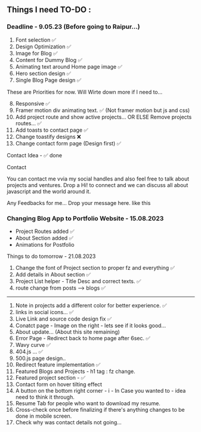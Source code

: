 ## Things I need TO-DO : 

### Deadline - 9.05.23 (Before going to Raipur...)

1. Font selection ✅
2. Design Optimization ✅
3. Image for Blog ✅
4. Content for Dummy Blog ✅
5. Animating text around Home page image ✅
6. Hero section design ✅
7. Single Blog Page design ✅


These are Priorities for now. Will Wirte down more if I need to...

8. Responsive ✅
9. Framer motion div animating text. ✅ (Not framer motion but js and css)
10. Add project route and show active projects... OR ELSE Remove projects routes... ✅
11. Add toasts to contact page ✅
12. Change toastify designs ❌
13. Change contact form page (Design first) ✅

Contact Idea - ✅ done

Contact

You can contact me vvia my social handles and also feel free to talk about projects and ventures. Drop a Hi! to connect and we can discuss all about javascript and the world around it.

Any Feedbacks for me... Drop your message here. like this

### Changing Blog App to Portfolio Website - 15.08.2023

- Project Routes added ✅
- About Section added ✅
- Animations for Postfolio
  

Things to do tomorrow - 21.08.2023

1. Change the font of Project section to proper fz and everything ✅
2. Add details in About section ✅
3. Project List helper - Title Desc and correct texts. ✅
4. route change from posts --> blogs ✅

------------------------------

1. Note in projects add a different color for better experience. ✅
2. links in social icons... ✅
3. Live Link and source code design fix ✅
4. Conatct page - Image on the right - lets see if it looks good... 
5. About update... (About this site remaining)
6. Error Page - Redirect back to home page after 6sec. ✅
7. Wavy curve ✅
8. 404.js ... ✅
9. 500.js page design.. 
10. Redirect feature implementation ✅
11. Featured Blogs and Projects - h1 tag : fz change. 
12. Featured project section - ✅
13. Contact form on hover tilting effect 
14. A button on the bottom right corner - i - In Case you wanted to - idea need to think it through.
15. Resume Tab for people who want to download my resume.
16. Cross-check once before finalizing if there's anything changes to be done in mobile screen.
17. Check why was contact details not going...  